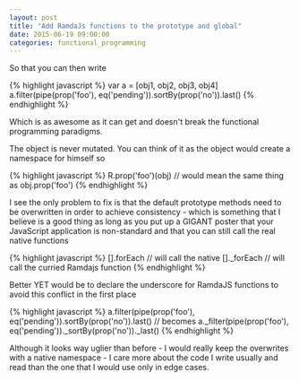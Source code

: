 ```yaml
---
layout: post
title: "Add RamdaJs functions to the prototype and global"
date: 2015-06-19 09:00:00
categories: functional_programming
---
```

So that you can then write

{% highlight javascript %}
var a = [obj1, obj2, obj3, obj4]
a.filter(pipe(prop('foo'), eq('pending')).sortBy(prop('no')).last()
{% endhighlight %}

Which is as awesome as it can get and doesn't break the functional programming paradigms.

The object is never mutated. You can think of it as the object would create a namespace for himself so


{% highlight javascript %}
R.prop('foo')(obj) 
// would mean the same thing as 
obj.prop('foo')
{% endhighlight %}

I see the only problem to fix is that the default prototype methods need to be overwritten in order to achieve consistency - which is something that I believe is a good thing as long as you put up a GIGANT poster that your JavaScript application is non-standard and that you can still call the real native functions

{% highlight javascript %}
[].forEach // will call the native 
[]._forEach // will call the curried Ramdajs function
{% endhighlight %}

Better YET would be to declare the underscore for RamdaJS functions to avoid this conflict in the first place

{% highlight javascript %}
a.filter(pipe(prop('foo'), eq('pending')).sortBy(prop('no')).last()
// becomes
a._filter(pipe(prop('foo'), eq('pending'))._sortBy(prop('no'))._last()
{% endhighlight %}

Although it looks way uglier than before - I would really keep the overwrites with a native namespace - I care more about the code I write usually and read than the one that I would use only in edge cases.
